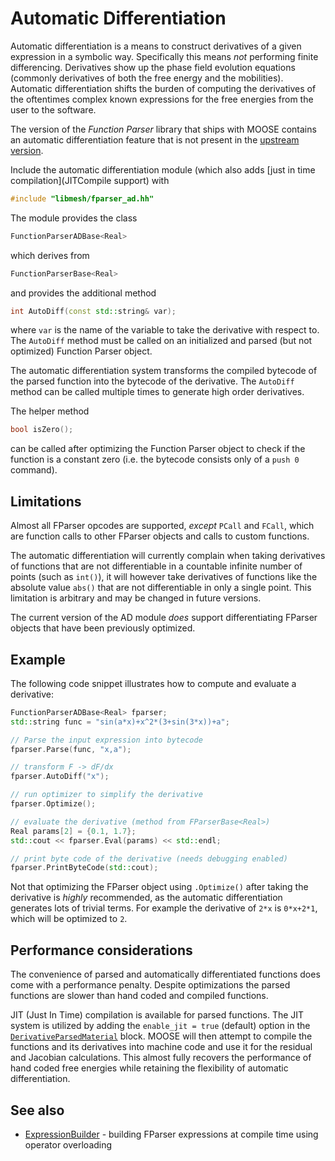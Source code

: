 # Automatic Differentiation

Automatic differentiation is a means to construct derivatives of a given expression in a symbolic
way. Specifically this means _not_ performing finite differencing.  Derivatives show up the phase
field evolution equations (commonly derivatives of both the free energy and the
mobilities). Automatic differentiation shifts the burden of computing the derivatives of the
oftentimes complex known expressions for the free energies from the user to the software.

The version of the _Function Parser_ library that ships with MOOSE contains an automatic
differentiation feature that is not present in the
[upstream version](http://warp.povusers.org/FunctionParser/).

Include the automatic differentiation module (which also adds
[just in time compilation](JITCompile support) with

```cpp
#include "libmesh/fparser_ad.hh"
```

The module provides the class

```cpp
FunctionParserADBase<Real>
```

which derives from

```cpp
FunctionParserBase<Real>
```

and provides the additional method

```cpp
int AutoDiff(const std::string& var);
```

where `var` is the name of the variable to take the derivative with respect to. The `AutoDiff` method
must be called on an initialized and parsed (but not optimized) Function Parser object.

The automatic differentiation system transforms the compiled bytecode of the parsed function into the
bytecode of the derivative. The `AutoDiff` method can be called multiple times to generate high order
derivatives.

The helper method

```cpp
bool isZero();
```

can be called after optimizing the Function Parser object to check if the function is a constant zero
(i.e. the bytecode consists only of a `push 0` command).


## Limitations

Almost all FParser opcodes are supported, _except_ `PCall` and `FCall`, which are function calls to
other FParser objects and calls to custom functions.

The automatic differentiation will currently complain when taking derivatives of functions that are
not differentiable in a countable infinite number of points (such as `int()`), it will however take
derivatives of functions like the absolute value `abs()` that are not differentiable in only a single
point. This limitation is arbitrary and may be changed in future versions.

The current version of the AD module *does* support differentiating FParser objects that have been
previously optimized.

## Example

The following code snippet illustrates how to compute and evaluate a derivative:

```cpp
FunctionParserADBase<Real> fparser;
std::string func = "sin(a*x)+x^2*(3+sin(3*x))+a";

// Parse the input expression into bytecode
fparser.Parse(func, "x,a");

// transform F -> dF/dx
fparser.AutoDiff("x");

// run optimizer to simplify the derivative
fparser.Optimize();

// evaluate the derivative (method from FParserBase<Real>)
Real params[2] = {0.1, 1.7};
std::cout << fparser.Eval(params) << std::endl;

// print byte code of the derivative (needs debugging enabled)
fparser.PrintByteCode(std::cout);
```

Not that optimizing the FParser object using `.Optimize()` after taking the derivative is *highly*
recommended, as the automatic differentiation generates lots of trivial terms. For example the
derivative of `2*x` is `0*x+2*1`, which will be optimized to `2`.

## Performance considerations

The convenience of parsed and automatically differentiated functions does come with a performance
penalty. Despite optimizations the parsed functions are slower than hand coded and compiled
functions.

JIT (Just In Time) compilation is available for parsed functions. The JIT system is utilized by
adding the `enable_jit = true` (default) option in the
[`DerivativeParsedMaterial`](/DerivativeParsedMaterial.md) block. MOOSE will then attempt to compile
the functions and its derivatives into machine code and use it for the residual and Jacobian
calculations. This almost fully recovers the performance of hand coded free energies while retaining
the flexibility of automatic differentiation.

## See also

- [ExpressionBuilder](FunctionMaterials/ExpressionBuilder.md) - building FParser expressions at compile time using operator overloading
